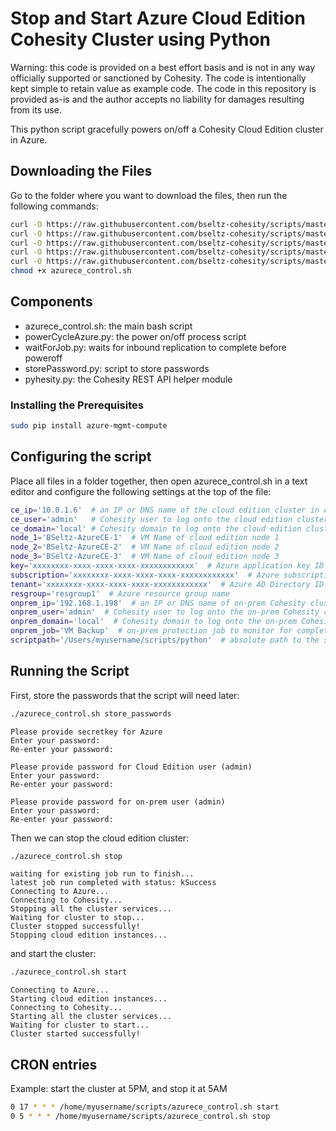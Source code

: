 # Stop and Start Azure Cloud Edition Cohesity Cluster using Python

Warning: this code is provided on a best effort basis and is not in any way officially supported or sanctioned by Cohesity. The code is intentionally kept simple to retain value as example code. The code in this repository is provided as-is and the author accepts no liability for damages resulting from its use.

This python script gracefully powers on/off a Cohesity Cloud Edition cluster in Azure.

## Downloading the Files

Go to the folder where you want to download the files, then run the following commands:

```bash
curl -O https://raw.githubusercontent.com/bseltz-cohesity/scripts/master/python/powerCycleAzure/powerCycleAzure.py
curl -O https://raw.githubusercontent.com/bseltz-cohesity/scripts/master/python/powerCycleAzure/storePassword.py
curl -O https://raw.githubusercontent.com/bseltz-cohesity/scripts/master/python/powerCycleAzure/waitForJob.py
curl -O https://raw.githubusercontent.com/bseltz-cohesity/scripts/master/python/powerCycleAzure/azurece_control.sh
curl -O https://raw.githubusercontent.com/bseltz-cohesity/scripts/master/python/powerCycleAzure/pyhesity.py
chmod +x azurece_control.sh
```

## Components

* azurece_control.sh: the main bash script
* powerCycleAzure.py: the power on/off process script
* waitForJob.py: waits for inbound replication to complete before poweroff
* storePassword.py: script to store passwords
* pyhesity.py: the Cohesity REST API helper module

### Installing the Prerequisites

```bash
sudo pip install azure-mgmt-compute
```

## Configuring the script

Place all files in a folder together, then open azurece_control.sh in a text editor and configure the following settings at the top of the file:

```bash
ce_ip='10.0.1.6'  # an IP or DNS name of the cloud edition cluster in Azure
ce_user='admin'   # Cohesity user to log onto the cloud edition cluster
ce_domain='local' # Cohesity domain to log onto the cloud edition cluster
node_1='BSeltz-AzureCE-1'  # VM Name of cloud edition node 1
node_2='BSeltz-AzureCE-2'  # VM Name of cloud edition node 2
node_3='BSeltz-AzureCE-3'  # VM Name of cloud edition node 3
key='xxxxxxxx-xxxx-xxxx-xxxx-xxxxxxxxxxxx'  # Azure application key ID
subscription='xxxxxxxx-xxxx-xxxx-xxxx-xxxxxxxxxxxx'  # Azure subscription ID
tenant='xxxxxxxx-xxxx-xxxx-xxxx-xxxxxxxxxxxx'  # Azure AD Directory ID
resgroup='resgroup1'  # Azure resource group name
onprem_ip='192.168.1.198'  # an IP or DNS name of on-prem Cohesity cluster
onprem_user='admin'  # Cohesity user to log onto the on-prem Cohesity cluster
onprem_domain='local'  # Cohesity domain to log onto the on-prem Cohesity cluster
onprem_job='VM Backup'  # on-prem protection job to monitor for completion
scriptpath='/Users/myusername/scripts/python'  # absolute path to the scripts
```

## Running the Script

First, store the passwords that the script will need later:

```bash
./azurece_control.sh store_passwords
```

```text
Please provide secretkey for Azure
Enter your password:
Re-enter your password:

Please provide password for Cloud Edition user (admin)
Enter your password:
Re-enter your password:

Please provide password for on-prem user (admin)
Enter your password:
Re-enter your password:
```

Then we can stop the cloud edition cluster:

```bash
./azurece_control.sh stop
```

```text
waiting for existing job run to finish...
latest job run completed with status: kSuccess
Connecting to Azure...
Connecting to Cohesity...
Stopping all the cluster services...
Waiting for cluster to stop...
Cluster stopped successfully!
Stopping cloud edition instances...
```

and start the cluster:

```bash
./azurece_control.sh start
```

```text
Connecting to Azure...
Starting cloud edition instances...
Connecting to Cohesity...
Starting all the cluster services...
Waiting for cluster to start...
Cluster started successfully!
```

## CRON entries

Example: start the cluster at 5PM, and stop it at 5AM

```bash
0 17 * * * /home/myusername/scripts/azurece_control.sh start
0 5 * * * /home/myusername/scripts/azurece_control.sh stop
```

